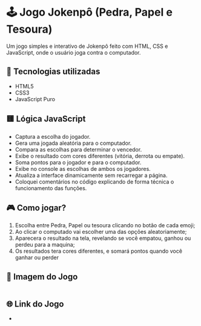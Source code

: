 <h1>🕹️ Jogo Jokenpô (Pedra, Papel e Tesoura)</h1>
<p>Um jogo simples e interativo de Jokenpô feito com HTML, CSS e JavaScript, onde o usuário joga contra o computador.</p>
<h2>🚀 Tecnologias utilizadas</h2>
<ul>
  <li>HTML5</li>
  <li>CSS3</li>
  <li>JavaScript Puro</li>
</ul>
<h2>🟨 Lógica JavaScript</h2>
<ul>
  <li>Captura a escolha do jogador.</li>
  <li>Gera uma jogada aleatória para o computador.</li>
  <li>Compara as escolhas para determinar o vencedor.</li>
  <li>Exibe o resultado com cores diferentes (vitória, derrota ou empate).</li>
  <li>Soma pontos para o jogador e para o computador.</li>
  <li>Exibe no console as escolhas de ambos os jogadores.</li>
  <li>Atualiza a interface dinamicamente sem recarregar a página.</li>
  <li>Coloquei comentários no código explicando de forma técnica o funcionamento das funções.</li>
</ul>
<h2>🎮 Como jogar?</h2>
<ol>
  <li>Escolha entre Pedra, Papel ou tesoura clicando no botão de cada emoji;</li>
  <li>Ao clicar o computado vai escolher uma das opções aleatoriamente;</li>
  <li>Aparecera o resultado na tela, revelando se você empatou, ganhou ou perdeu para a maquina;</li>
  <li>Os resultados tera cores diferentes, e somará pontos quando você ganhar ou perder</li>
</ol>
<h2>📸 Imagem do Jogo</h2>
<img src="">
<h2>🌐 Link do Jogo</h2>
<ul>
  <li></li>
</ul>
